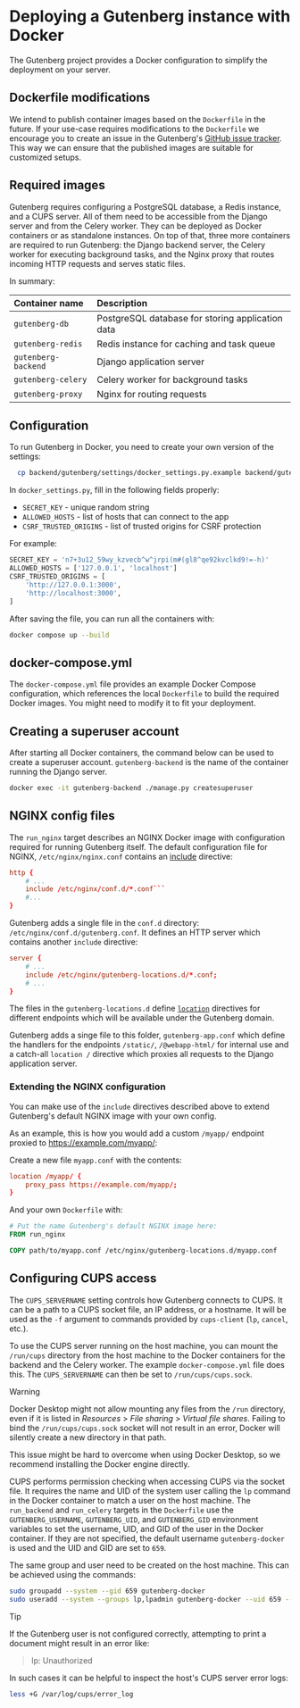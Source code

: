# Deploying a Gutenberg instance with Docker
The Gutenberg project provides a Docker configuration to simplify the deployment on your server.

## Dockerfile modifications
We intend to publish container images based on the `Dockerfile` in the future. If your use-case requires modifications
to the `Dockerfile` we encourage you to create an issue in the Gutenberg's
[GitHub issue tracker](https://github.com/KSIUJ/gutenberg/issues/). This way we can ensure that the published images
are suitable for customized setups.

## Required images
Gutenberg requires configuring a PostgreSQL database, a Redis instance, and a CUPS server.
All of them need to be accessible from the Django server and from the Celery worker.
They can be deployed as Docker containers or as standalone instances.
On top of that, three more containers are required to run Gutenberg:
the Django backend server, the Celery worker for executing background tasks, and the Nginx proxy that routes incoming HTTP requests and serves static files.

In summary:

| Container name       | Description                                      |
|:-------------------- |:------------------------------------------------ |
| `gutenberg-db`       | PostgreSQL database for storing application data |
| `gutenberg-redis`    | Redis instance for caching and task queue        |
| `gutenberg-backend`  | Django application server                        |
| `gutenberg-celery`   | Celery worker for background tasks               |
| `gutenberg-proxy`    | Nginx for routing requests                       |

## Configuration
To run Gutenberg in Docker, you need to create your own version of the settings:
```bash
  cp backend/gutenberg/settings/docker_settings.py.example backend/gutenberg/settings/docker_settings.py
```
In `docker_settings.py`, fill in the following fields properly:
* `SECRET_KEY` - unique random string 
* `ALLOWED_HOSTS` - list of hosts that can connect to the app
* `CSRF_TRUSTED_ORIGINS` - list of trusted origins for CSRF protection

For example:
```python
SECRET_KEY = 'n7+3u12_59wy_kzvecb^w^jrpi(m#(gl8^qe92kvclkd9!=-h)'
ALLOWED_HOSTS = ['127.0.0.1', 'localhost']
CSRF_TRUSTED_ORIGINS = [
	'http://127.0.0.1:3000',
	'http://localhost:3000',
]
```
After saving the file, you can run all the containers with:
```bash
docker compose up --build	
```

## docker-compose.yml
The `docker-compose.yml` file provides an example Docker Compose configuration, which references the local `Dockerfile`
to build the required Docker images. You might need to modify it to fit your deployment.

## Creating a superuser account
After starting all Docker containers, the command below can be used to create a superuser account.
`gutenberg-backend` is the name of the container running the Django server.

```bash
docker exec -it gutenberg-backend ./manage.py createsuperuser
```

## NGINX config files
The `run_nginx` target describes an NGINX Docker image with configuration required for running Gutenberg itself.
The default configuration file for NGINX, `/etc/nginx/nginx.conf` contains
an [include](https://nginx.org/en/docs/ngx_core_module.html#include) directive:
```conf
http {
    # ...
    include /etc/nginx/conf.d/*.conf```
    #...
}
```
Gutenberg adds a single file in the `conf.d` directory: `/etc/nginx/conf.d/gutenberg.conf`.
It defines an HTTP server which contains another `include` directive:
```conf
server {
    # ...
    include /etc/nginx/gutenberg-locations.d/*.conf;
    # ...
}
```
The files in the `gutenberg-locations.d` define [`location`](https://nginx.org/en/docs/http/ngx_http_core_module.html#location)
directives for different endpoints which will be available under the Gutenberg domain.

Gutenberg adds a singe file to this folder, `gutenberg-app.conf` which define the handlers for the endpoints
`/static/`, `/@webapp-html/` for internal use and a catch-all `location /` directive which proxies all requests to
the Django application server.

### Extending the NGINX configuration
You can make use of the `include` directives described above to extend Gutenberg's default NGINX image with your own
config.

As an example, this is how you would add a custom `/myapp/` endpoint proxied to https://example.com/myapp/:

Create a new file `myapp.conf` with the contents:
```conf
location /myapp/ {
    proxy_pass https://example.com/myapp/;
}
```

And your own `Dockerfile` with:
```Dockerfile
# Put the name Gutenberg's default NGINX image here:
FROM run_nginx

COPY path/to/myapp.conf /etc/nginx/gutenberg-locations.d/myapp.conf
```

## Configuring CUPS access
The `CUPS_SERVERNAME` setting controls how Gutenberg connects to CUPS.
It can be a path to a CUPS socket file, an IP address, or a hostname.
It will be used as the `-f` argument to commands provided by `cups-client`
(`lp`, `cancel`, etc.).

To use the CUPS server running on the host machine, you can mount the
`/run/cups` directory from the host machine to the Docker containers for
the backend and the Celery worker. The example `docker-compose.yml` file
does this. The `CUPS_SERVERNAME` can then be set to `/run/cups/cups.sock`.

> [!WARNING]
> Docker Desktop might not allow mounting any files from the `/run` directory,
> even if it is listed in *Resources* > *File sharing* > *Virtual file shares*.
> Failing to bind the `/run/cups/cups.sock` socket will not result in an error,
> Docker will silently create a new directory in that path.
> 
> This issue might be hard to overcome when using Docker Desktop, so we recommend
> installing the Docker engine directly.

CUPS performs permission checking when accessing CUPS via the socket file.
It requires the name and UID of the system user calling the `lp` command
in the Docker container to match a user on the host machine.
The `run_backend` and `run_celery` targets in the `Dockerfile` use the
`GUTENBERG_USERNAME`, `GUTENBERG_UID`, and `GUTENBERG_GID` environment
variables to set the username, UID, and GID of the user in the Docker
container. If they are not specified, the default username
`gutenberg-docker` is used and the UID and GID are set to `659`.

The same group and user need to be created on the host machine.
This can be achieved using the commands:
```bash
sudo groupadd --system --gid 659 gutenberg-docker
sudo useradd --system --groups lp,lpadmin gutenberg-docker --uid 659 --gid 659
```

> [!TIP]
> If the Gutenberg user is not configured correctly, attempting to print
> a document might result in an error like:
> > lp: Unauthorized
>
> In such cases it can be helpful to inspect the host's CUPS server error
> logs:
> ```bash
> less +G /var/log/cups/error_log
> ```
